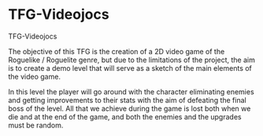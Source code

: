 # TFG-Videojocs
TFG-Videojocs

The objective of this TFG is the creation of a 2D video game of the Roguelike / Roguelite genre, but due to the limitations of the project, the aim is to create a demo level that will serve as a sketch of the main elements of the video game.

In this level the player will go around with the character eliminating enemies and getting improvements to their stats with the aim of defeating the final boss of the level. All that we achieve during the game is lost both when we die and at the end of the game, and both the enemies and the upgrades must be random.

